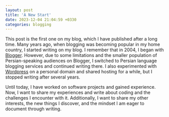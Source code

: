 ```yaml
---
layout: post
title: 'A New Start'
date: 2023-12-04 21:04:59 +0330
categories: blogging
---
```


This post is the first one on my blog, which I have published after a long time. Many years ago, when blogging was becoming popular in my home country, I started writing on my blog. I remember that in 2004, I began with [Blogger][blogger.com]. However, due to some limitations and the smaller population of Persian-speaking audiences on Blogger, I switched to Persian language blogging services and continued writing there. I also experimented with [Wordpress][wordpress.org] on a personal domain and shared hosting for a while, but I stopped writing after several years.

Until today, I have worked on software projects and gained experience. Now, I want to share my experiences and write about coding and the challenges I encounter with it. Additionally, I want to share my other interests, the new things I discover, and the mindset I am eager to document through writing.

[blogger.com]: https://blogger.com
[wordpress.org]: https://wordpress.org
